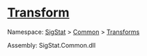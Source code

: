 # [Transform](./ComponentsToFeatures-100663580.md)

Namespace: [SigStat]() > [Common](./../../README.md) > [Transforms](./../README.md)

Assembly: SigStat.Common.dll

